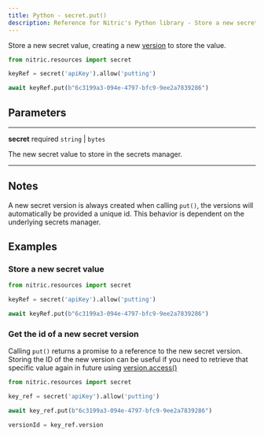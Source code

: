 ```yaml
---
title: Python - secret.put()
description: Reference for Nitric's Python library - Store a new secret value.
---
```


Store a new secret value, creating a new [version](./secret-version) to store the value.

```python
from nitric.resources import secret

keyRef = secret('apiKey').allow('putting')

await keyRef.put(b"6c3199a3-094e-4797-bfc9-9ee2a7839286")
```

## Parameters

---

**secret** required `string` | `bytes`

The new secret value to store in the secrets manager.

---

## Notes

A new secret version is always created when calling `put()`, the versions will automatically be provided a unique id. This behavior is dependent on the underlying secrets manager.

## Examples

### Store a new secret value

```python
from nitric.resources import secret

keyRef = secret('apiKey').allow('putting')

await keyRef.put(b"6c3199a3-094e-4797-bfc9-9ee2a7839286")
```

### Get the id of a new secret version

Calling `put()` returns a promise to a reference to the new secret version. Storing the ID of the new version can be useful if you need to retrieve that specific value again in future using [version.access()](./secret-version-access)

```python
from nitric.resources import secret

key_ref = secret('apiKey').allow('putting')

await key_ref.put(b"6c3199a3-094e-4797-bfc9-9ee2a7839286")

versionId = key_ref.version
```
